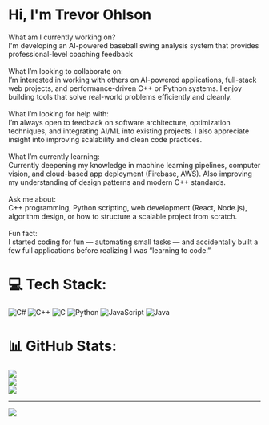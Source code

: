 # Hi, I'm Trevor Ohlson
What am I currently working on?<br>I'm developing an AI-powered baseball swing analysis system that provides professional-level coaching feedback<br><br>What I’m looking to collaborate on:<br>I’m interested in working with others on AI-powered applications, full-stack web projects, and performance-driven C++ or Python systems. I enjoy building tools that solve real-world problems efficiently and cleanly.<br><br>What I’m looking for help with:<br>I’m always open to feedback on software architecture, optimization techniques, and integrating AI/ML into existing projects. I also appreciate insight into improving scalability and clean code practices.<br><br>What I’m currently learning:<br>Currently deepening my knowledge in machine learning pipelines, computer vision, and cloud-based app deployment (Firebase, AWS). Also improving my understanding of design patterns and modern C++ standards.<br><br>Ask me about:<br>C++ programming, Python scripting, web development (React, Node.js), algorithm design, or how to structure a scalable project from scratch.<br><br>Fun fact:<br>I started coding for fun — automating small tasks — and accidentally built a few full applications before realizing I was “learning to code.”


# 💻 Tech Stack:
![C#](https://img.shields.io/badge/c%23-%23239120.svg?style=for-the-badge&logo=csharp&logoColor=white) ![C++](https://img.shields.io/badge/c++-%2300599C.svg?style=for-the-badge&logo=c%2B%2B&logoColor=white) ![C](https://img.shields.io/badge/c-%2300599C.svg?style=for-the-badge&logo=c&logoColor=white) ![Python](https://img.shields.io/badge/python-3670A0?style=for-the-badge&logo=python&logoColor=ffdd54) ![JavaScript](https://img.shields.io/badge/javascript-%23323330.svg?style=for-the-badge&logo=javascript&logoColor=%23F7DF1E) ![Java](https://img.shields.io/badge/java-%23ED8B00.svg?style=for-the-badge&logo=openjdk&logoColor=white)
# 📊 GitHub Stats:
![](https://github-readme-stats.vercel.app/api?username=trevorohlson0708&theme=dark&hide_border=false&include_all_commits=false&count_private=false)<br/>
![](https://nirzak-streak-stats.vercel.app/?user=trevorohlson0708&theme=dark&hide_border=false)<br/>
![](https://github-readme-stats.vercel.app/api/top-langs/?username=trevorohlson0708&theme=dark&hide_border=false&include_all_commits=false&count_private=false&layout=compact)

---
[![](https://visitcount.itsvg.in/api?id=trevorohlson0708&icon=0&color=0)](https://visitcount.itsvg.in)

<!-- Proudly created with GPRM ( https://gprm.itsvg.in ) -->
